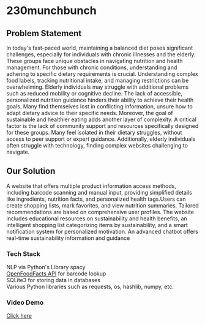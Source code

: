 # 230munchbunch


## Problem Statement
In today's fast-paced world, maintaining a balanced diet poses significant challenges, especially for individuals with chronic illnesses and the elderly. These groups face unique obstacles in navigating nutrition and health management. For those with chronic conditions, understanding and adhering to specific dietary requirements is crucial. Understanding complex food labels, tracking nutritional intake, and managing restrictions can be overwhelming. Elderly individuals may struggle with additional problems such as reduced mobility or cognitive decline. The lack of accessible, personalized nutrition guidance hinders their ability to achieve their health goals. Many find themselves lost in conflicting information, unsure how to adapt dietary advice to their specific needs. Moreover, the goal of sustainable and healthier eating adds another layer of complexity. A critical factor is the lack of community support and resources specifically designed for these groups. Many feel isolated in their dietary struggles, without access to peer support or expert guidance. Additionally, elderly individuals often struggle with technology, finding complex websites challenging to navigate.


## Our Solution

​A website that offers multiple product information access methods, including barcode scanning and manual input, providing simplified details like ingredients, nutrition facts, and personalized health tags.​ Users can create shopping lists, mark favorites, and view nutrition summaries. Tailored recommendations are based on comprehensive user profiles. The website includes educational resources on sustainability and health benefits, an intelligent shopping list categorizing items by sustainability, and a smart notification system for personalized motivation. An advanced chatbot offers real-time sustainability information and guidance

### Tech Stack

NLP via Python's Library spacy<br>
[OpenFoodFacts API](https://openfoodfacts.github.io/openfoodfacts-server/api/) for barcode lookup<br>
SQLite3 for storing data in databases<br>
Various Python libraries such as requests, os, hashlib, numpy, etc.<br>

### Video Demo
[Click here](https://drive.google.com/file/d/1FBI8BBnNWmsjfmhUJ4OrzH7bDmcl1YMo/view?usp=sharing)